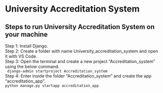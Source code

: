 # University Accreditation System
## Steps to run University Accreditation System on your machine
Step 1: Install Django. <br/>
Step 2: Create a folder with name University_accreditation_system and open it with VS Code.<br/>
Step 3: Open the terminal and create a new project “Accreditation_system” using the below command.<br/>
``` django-admin startproject Accreditation_system```<br/>
Step 4: Enter inside the folder “Accreditation_system” and create the app “accreditation_app”.<br/>
```python manage.py startapp accreditation_app```<br/>

